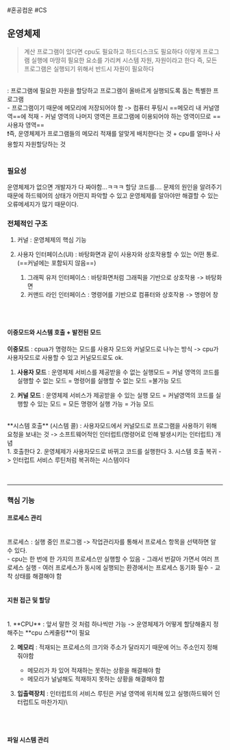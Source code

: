 #혼공컴운 #CS 

## 운영체제

> 계산 프로그램이 있다면  cpu도 필요하고 하드디스크도 필요하다 이렇게 프로그램 실행에 마땅히 필요한 요소를 가리켜 시스템 자원, 자원이라고 한다 즉, 모든 프로그램은 실행되기 위해서 반드시 자원이 필요하다
<br>
: 프로그램에 필요한 자원을 할당하고 프로그램이 올바르게 실행되도록 돕는 특별한 프로그램
<br>
- 프로그램이기 때문에 메모리에 저장되어야 함 -> 컴퓨터 푸팅시 ==메모리 내 커널영역==에 적재
- 커널 영역의 나머지 영역은 프로그램에 이용되어야 하는 영역이므로 ==사용자 영역==
<br>
❗️즉, 운영체제가 프로그램들의 메모리 적재를 알맞게 배치한다는 것 + cpu를 얼마나 사용할지 자원할당하는 것
<br>
<br>

### 필요성
운영체제가 없으면 개발자가 다 짜야함...ㅋㅋㅋ 할당 코드를....
문제의 원인을 알려주기 때문에 하드웨어의 상태가 어떤지 파악할 수 있고 운영체제를 알아야만 해결할 수 있는 오류메세지가 많기 때문이다.

### 전체적인 구조

1) 커널 : 운영체제의 핵심 기능
   
2) 사용자 인터페이스(UI) : 바탕화면과 같이 사용자와 상호작용할 수 있는 어떤 통로.(==커널에는 포함되지 않음==)
	1) 그래픽 유저 인터페이스 : 바탕화면처럼 그래픽을 기반으로 상호작용 -> 바탕화면
	2) 커맨드 라인 인터페이스 : 명령어를 기반으로 컴퓨터와 상호작용 -> 명령어 창

<br>
<br>

#### 이중모드와 시스템 호출 + 발전된 모드
**이중모드** : cpua가 명령하는 모드를 사용자 모드와 커널모드로 나누는 방식 -> cpu가 사용자모드로 사용할 수 있고 커널모드로도 ok.
<br>
1) **사용자 모드** : 운영체제 서비스를 제공받을 수 없는 실행모드 = 커널 영역의 코드를 실행할 수 없는 모드 = 명령어를 실행할 수 없는 모드 =불가능 모드
   
2) **커널 모드** : 운영체제 서비스가 제공받을 수 있는 실행 모드 = 커널영역의 코드를 실행할 수 있는 모드 = 모든 명령어 실행 가능 = 가능 모드
<br>
**시스템 호출** (시스템 콜) : 사용자모드에서 커널모드로 프로그램을 사용하기 위해 요청을 보내는 것
-> 소프트웨어적인 인터럽트(명령어로 인해 발생시키는 인터럽트) 개념
<br>
	1. 호출한다
	2. 운영체제가 사용자모드로 바뀌고 코드를 실행한다
	3. 시스템 호출 복귀
	-> 인터럽트 서비스 루틴처럼 복귀하는 시스템이다
<br>
<br>
<br>

----
### 핵심 기능
#### 프로세스 관리
<br>
프로세스 : 실행 중인 프로그램 ->  작업관리자를 통해서 프로세스 항목을 선택하면 알 수 있다.
<br>
- cpu는 한 번에 한 가지의 프로세스만 실행할 수 있음
- 그래서 번갈아 가면서 여러 프로세스 실행
- 여러 프로세스가 동시에 실행되는 환경에서는 프로세스 동기화 필수
- 교착 상태를 해결해야 함
<br>
<br>

#### 지원 접근 및 할당
<br>
1. **CPU** : 앞서 말한 것 처럼 하나씩만 가능 -> 운영체제가 어떻게 할당해줄지 정해주는 **cpu 스케줄링**이 필요
   
2. **메모리** : 적재되는 프로세스의 크기와 주소가 달라지기 때문에 어느 주소인지 정해줘야함
   - 메모리가 차 있어 적재하는 못하는 상황을 해결해야 함
   - 메모리가 널널해도 적재하지 못하는 상황을 해결해야 함
   
3. **입출력장치** : 인터럽트의 서비스 루틴은 커널 영역에 위치해 있고 실행(하드웨어 인터럽트도 마찬가지)\
<br>
<br>

#### 파일 시스템 관리
